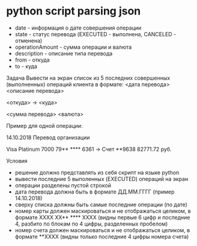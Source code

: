 # python script parsing json
- date - информация о дате совершения операции
- state - статус перевода (EXECUTED - выполнена, CANCELED - отменена)
- operationAmount - сумма операции и валюта
- description - описание типа перевода
- from - откуда
- to - куда

Задача
Вывести на экран список из 5 последних совершенных (выполненных) операций клиента в
формате:
&lt;дата перевода&gt; &lt;описание перевода&gt;

&lt;откуда&gt; -&gt; &lt;куда&gt;

&lt;сумма перевода&gt; &lt;валюта&gt;


Пример для одной операции:

14.10.2018 Перевод организации

Visa Platinum 7000 79** **** 6361 -&gt; Счет **9638
82771.72 руб.

Условия
- решение должно представлять из себя скрипт на языке python
- вывести последние 5 выполенных (EXECUTED) операций на экран
- операции разделены пустой строкой
- дата перевода должна быть в формате ДД.ММ.ГГГГ (пример 14.10.2018)
- сверху списка должны быть самые последние операции (по дате)
- номер карты должен маскироваться и не отображаться целиком, в формате
XXXX XX** **** XXXX
(видны первые 6 цифр и последние 4, разбито по блокам по 4 цифры, разделенных
пробелом)
- номер счета должен маскироваться и не отображаться целиком, в формате
**XXXX
(видны только последние 4 цифры номера счета)
